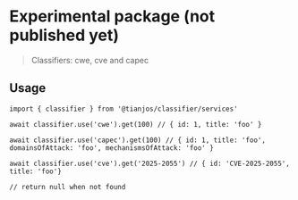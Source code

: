 # Experimental package (not published yet)

> Classifiers: cwe, cve and capec

## Usage
```
import { classifier } from '@tianjos/classifier/services'

await classifier.use('cwe').get(100) // { id: 1, title: 'foo' }

await classifier.use('capec').get(100) // { id: 1, title: 'foo', domainsOfAttack: 'foo', mechanismsOfAttack: 'foo' }

await classifier.use('cve').get('2025-2055') // { id: 'CVE-2025-2055', title: 'foo'}

// return null when not found
```

